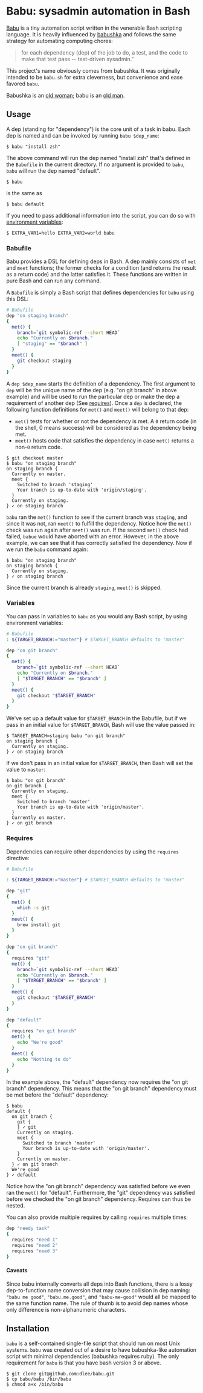 # Babu: sysadmin automation in Bash

[Babu](https://github.com/dlee/babu) is a tiny automation script written in the venerable Bash scripting language. It is heavily influenced by [babushka](https://babushka.me/) and follows the same strategy for automating computing chores:
> for each dependency (dep) of the job to do, a test, and the code to make that test pass -- test-driven sysadmin."

This project's name obviously comes from babushka. It was originally intended to be `babu.sh` for extra cleverness, but convenience and ease favored `babu`.

Babushka is an [old woman](https://en.wikipedia.org/wiki/Babushka); babu is an [old man](https://en.wikipedia.org/wiki/Babu_(title)).

## Usage

A dep (standing for "dependency") is the core unit of a task in babu. Each dep is named and can be invoked by running `babu $dep_name`:
```
$ babu "install zsh"
```
The above command will run the dep named "install zsh" that's defined in the `Babufile` in the current directory. If no argument is provided to `babu`, `babu` will run the dep named "default".
```
$ babu
```
is the same as
```
$ babu default
```

If you need to pass additional information into the script, you can do so with [environment variables](#variables):
```
$ EXTRA_VAR1=hello EXTRA_VAR2=world babu
```

### Babufile

Babu provides a DSL for defining deps in Bash. A dep mainly consists of `met` and `meet` functions; the former checks for a condition (and returns the result as a return code) and the latter satisfies it. These functions are written in pure Bash and can run any command.

A `Babufile` is simply a Bash script that defines dependencies for `babu` using this DSL:

```bash
# Babufile
dep "on staging branch"
{
  met() {
    branch=`git symbolic-ref --short HEAD`
    echo "Currently on $branch."
    [ "staging" == "$branch" ]
  }
  meet() {
    git checkout staging
  }
}
```

A `dep $dep_name` starts the definition of a dependency. The first argument to `dep` will be the unique name of the dep (e.g. "on git branch" in above example) and will be used to run the particular dep or make the dep a requirement of another dep (See [requires](#requires)). Once a `dep` is declared, the following function definitions for `met()` and `meet()` will belong to that dep:
* `met()` tests for whether or not the dependency is met. A `0` return code (in the shell, 0 means success) will be considered as the dependency being met.
* `meet()` hosts code that satisfies the dependency in case `met()` returns a non-`0` return code.

```
$ git checkout master
$ babu "on staging branch"
on staging branch {
  Currently on master.
  meet {
    Switched to branch 'staging'
    Your branch is up-to-date with 'origin/staging'.
  }
  Currently on staging.
} ✓ on staging branch
```
`babu` ran the `met()` function to see if the current branch was `staging`, and since it was not, ran `meet()` to fulfill the dependency. Notice how the `met()` check was run again after `meet()` was run. If the second `met()` check had failed, `babue` would have aborted with an error. However, in the above example, we can see that it has correctly satisfied the dependency. Now if we run the `babu` command again:

```
$ babu "on staging branch"
on staging branch {
  Currently on staging.
} ✓ on staging branch
```
Since the current branch is already `staging`, `meet()` is skipped.

### Variables
You can pass in variables to `babu` as you would any Bash script, by using environment variables:
```bash
# Babufile
: ${TARGET_BRANCH:="master"} # $TARGET_BRANCH defaults to "master"

dep "on git branch"
{
  met() {
    branch=`git symbolic-ref --short HEAD`
    echo "Currently on $branch."
    [ "$TARGET_BRANCH" == "$branch" ]
  }
  meet() {
    git checkout "$TARGET_BRANCH"
  }
}
```

We've set up a default value for `$TARGET_BRANCH` in the Babufile, but if we pass in an initial value for `$TARGET_BRANCH`, Bash will use the value passed in:
```
$ TARGET_BRANCH=staging babu "on git branch"
on staging branch {
  Currently on staging.
} ✓ on staging branch
```

If we don't pass in an initial value for `$TARGET_BRANCH`, then Bash will set the value to `master`:
```
$ babu "on git branch"
on git branch {
  Currently on staging.
  meet {
    Switched to branch 'master'
    Your branch is up-to-date with 'origin/master'.
  }
  Currently on master.
} ✓ on git branch
```

### Requires
Dependencies can require other dependencies by using the `requires` directive:

```bash
# Babufile

: ${TARGET_BRANCH:="master"} # $TARGET_BRANCH defaults to "master"

dep "git"
{
  met() {
    which -s git
  }
  meet() {
    brew install git
  }
}

dep "on git branch"
{
  requires "git"
  met() {
    branch=`git symbolic-ref --short HEAD`
    echo "Currently on $branch."
    [ "$TARGET_BRANCH" == "$branch" ]
  }
  meet() {
    git checkout "$TARGET_BRANCH"
  }
}

dep "default"
{
  requires "on git branch"
  met() {
    echo "We're good"
  }
  meet() {
    echo "Nothing to do"
  }
}
```

In the example above, the "default" dependency now requires the "on git branch" dependency. This means that the "on git branch" dependency must be met before the "default" dependency:
```
$ babu
default {
  on git branch {
    git {
    } ✓ git
    Currently on staging.
    meet {
      Switched to branch 'master'
      Your branch is up-to-date with 'origin/master'.
    }
    Currently on master.
  } ✓ on git branch
  We're good
} ✓ default
```

Notice how the "on git branch" dependency was satisfied before we even ran the `met()` for "default". Furthermore, the "git" dependency was satisfied before we checked the "on git branch" dependency. Requires can thus be nested.

You can also provide multiple requires by calling `requires` multiple times:
```bash
dep "needy task"
{
  requires "need 1"
  requires "need 2"
  requires "need 3"
}
```

#### Caveats
Since babu internally converts all deps into Bash functions, there is a lossy dep-to-function name conversion that may cause collision in dep naming: `"babu me good"`, `"babu.me.good"`, and `"babu-me-good"` would all be mapped to the same function name. The rule of thumb is to avoid dep names whose only difference is non-alphanumeric characters.

## Installation

`babu` is a self-contained single-file script that should run on most Unix systems. `babu` was created out of a desire to have babushka-like automation script with minimal dependencies (babushka requires ruby). The only requirement for `babu` is that you have bash version 3 or above.

```
$ git clone git@github.com:dlee/babu.git
$ cp babu/babu /bin/babu
$ chmod a+x /bin/babu
```
